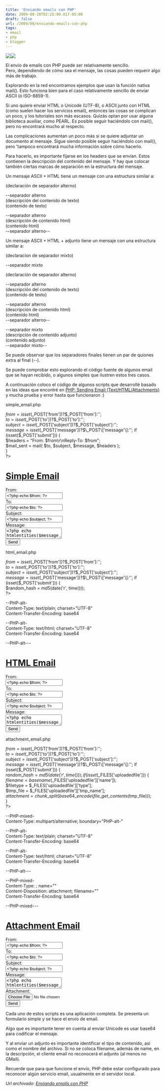 ```yaml
---
title: 'Enviando emails con PHP'
date: 2009-08-28T02:25:00.017-05:00
draft: false
url: /2009/08/enviando-emails-con-php
tags: 
- email
- php
- blogger
---
```


[![](http://1.bp.blogspot.com/_K2xwnQ4Llso/SpeO_e3yPbI/AAAAAAAAAE8/ixROsV7_SMM/s200/email_icon_24910.jpg)](http://1.bp.blogspot.com/_K2xwnQ4Llso/SpeO_e3yPbI/AAAAAAAAAE8/ixROsV7_SMM/s1600-h/email_icon_24910.jpg)[![](http://4.bp.blogspot.com/_K2xwnQ4Llso/SpePqwh33lI/AAAAAAAAAFE/M6Fw2K8uoAI/s200/php2sv8.png)](http://4.bp.blogspot.com/_K2xwnQ4Llso/SpePqwh33lI/AAAAAAAAAFE/M6Fw2K8uoAI/s1600-h/php2sv8.png)  

  

El envío de emails con PHP puede ser relativamente sencillo.  
Pero, dependiendo de cómo sea el mensaje, las cosas pueden requerir algo más de trabajo.  
  
Explorando en la red encontramos ejemplos que usan la función nativa mail(). Esto funciona bien para el caso relativamente sencillo de enviar ASCII (ó ISO-8859-1).  
  
Si uno quiere enviar HTML o Unicode (UTF-8), o ASCII junto con HTML (como suelen hacer los servicios email), entonces las cosas se complican un poco, y los tutoriales son más escasos. Quizás optan por usar alguna biblioteca auxiliar, como PEARL. Es posible seguir haciéndolo con mail(), pero no encontrará mucho al respecto.  
  
Las complicaciones aumentan un poco más si se quiere adjuntar un documento al mensaje. Sigue siendo posible seguir haciéndolo con mail(), pero 'tampoco encontrará mucha información sobre cómo hacerlo.  
  
Para hacerlo, es importante fijarse en los headers que se envían. Estos contienen la descripción del contenido del mensaje. Y hay que colocar también ciertas marcas de separación en la estructura del mensaje.  
  
Un mensaje ASCII + HTML tiene un mensaje con una estructura similar a:  
  
(declaración de separador alterno)  
  
\--separador alterno  
(descripción del contenido de texto)  
(contenido de texto)  
  
\--separador alterno  
(descripción de contenido html)  
(contenido html)  
\--separador alterno--  
  
Un mensaje ASCII + HTML + adjunto tiene un mensaje con una estructura similar a:  
  
(declaracion de separador mixto)  
  
\--separador mixto  
  
(declaración de separador alterno)  
  
\--separador alterno  
(descripción del contenido de texto)  
(contenido de texto)  
  
\--separador alterno  
(descripción de contenido html)  
(contenido html)  
\--separador alterno--  
  
\--separador mixto  
(descripción de contenido adjunto)  
(contenido adjunto)  
\--separador mixto--  
  
Se puede observar que los separadores finales tienen un par de quiones extra al final (--).  
  
Se puede comprobar esto explorando el código fuente de algunos email que se hayan recibido, o algunos simples que ilustren estos tres casos.  
  
A continuación coloco el código de algunos scripts que desarrollé basado en las ideas que encontré en [PHP: Sending Email (Text/HTML/Attachments)](http://www.webcheatsheet.com/PHP/send_email_text_html_attachment.php#attachment) y mucha prueba y error hasta que funcionaron :)  
  
simple\_email.php  
  

  
<!DOCTYPE html PUBLIC "-//W3C//DTD XHTML 1.0 Transitional//EN" "http://www.w3.org/TR/xhtml1/DTD/xhtml1-transitional.dtd">  
<html xmlns="http://www.w3.org/1999/xhtml">  
<head>  
<?php  
// akobashikawa@gmail.com, 20090828  
  
$from = isset($\_POST\['from'\])?$\_POST\['from'\]:'';  
$to = isset($\_POST\['to'\])?$\_POST\['to'\]:'';  
$subject = isset($\_POST\['subject'\])?$\_POST\['subject'\]:'';  
$message = isset($\_POST\['message'\])?$\_POST\['message'\]:'';  
if (isset($\_POST\['submit'\])) {  
$headers = "From: $from\\r\\nReply-To: $from";  
$mail\_sent = mail( $to, $subject, $message, $headers );  
}  
?>  
<title>Simple Email</title>  
<style type="text/css">  
</style>  
  
<script type="text/javascript">  
</script>  
</head>  
<body>  
<h1><a href="simple\_email.php">Simple Email</a></h1>  
<form action="simple\_email.php" method="POST">  
From:<br/>  
<input type="text" name="from" value="<?php echo $from; ?>"><br/>  
To:<br/>  
<input type="text" name="to" value="<?php echo $to; ?>"><br/>  
Subject:<br/>  
<input type="text" name="subject" value="<?php echo $subject; ?>"><br/>  
Message:<br/>  
<textarea name="message"><?php echo htmlentities($message); ?></textarea><br/>  
<input type="submit" name="submit" value="Send"/>  
</form>  
<p>  
<?php echo isset($mail\_sent)?($mail\_sent? "Mail sent":"Mail failed"):''; ?>  
</p>  
</body>  
</html>

  
  
html\_email.php  
  

  
<!DOCTYPE html PUBLIC "-//W3C//DTD XHTML 1.0 Transitional//EN" "http://www.w3.org/TR/xhtml1/DTD/xhtml1-transitional.dtd">  
<html xmlns="http://www.w3.org/1999/xhtml">  
<head>  
<?php  
// akobashikawa@gmail.com, 20090828  
  
$from = isset($\_POST\['from'\])?$\_POST\['from'\]:'';  
$to = isset($\_POST\['to'\])?$\_POST\['to'\]:'';  
$subject = isset($\_POST\['subject'\])?$\_POST\['subject'\]:'';  
$message = isset($\_POST\['message'\])?$\_POST\['message'\]:'';  
if (isset($\_POST\['submit'\])) {  
$random\_hash = md5(date('r', time()));  
?>  
<?php ob\_start(); ?>  
\--PHP-alt-<?php echo $random\_hash; ?>  
Content-Type: text/plain; charset="UTF-8"  
Content-Transfer-Encoding: base64  
  
<?php echo base64\_encode(strip\_tags($message)); ?>  
  
\--PHP-alt-<?php echo $random\_hash; ?>  
Content-Type: text/html; charset="UTF-8"  
Content-Transfer-Encoding: base64  
  
<?php echo base64\_encode($message); ?>  
  
\--PHP-alt-<?php echo $random\_hash; ?>--  
<?php $\_message = ob\_get\_clean(); ?>  
<?php  
$headers = "From: $from\\r\\nReply-To: $from";  
$headers .= "\\r\\n".'MIME-Version: 1.0';  
$headers .= "\\r\\n"."Content-Type: multipart/alternative; boundary=\\"PHP-alt-".$random\_hash."\\"";  
$mail\_sent = mail( $to, $subject, $\_message, $headers );  
}  
?>  
<title>HTML Email</title>  
<style type="text/css">  
</style>  
  
<script type="text/javascript">  
</script>  
</head>  
<body>  
<h1><a href="html\_email.php">HTML Email</a></h1>  
<form action="html\_email.php" method="POST">  
From:<br/>  
<input type="text" name="from" value="<?php echo $from; ?>"><br/>  
To:<br/>  
<input type="text" name="to" value="<?php echo $to; ?>"><br/>  
Subject:<br/>  
<input type="text" name="subject" value="<?php echo $subject; ?>"><br/>  
Message:<br/>  
<textarea name="message"><?php echo htmlentities($message); ?></textarea><br/>  
<input type="submit" name="submit" value="Send"/>  
</form>  
<p>  
<?php echo isset($mail\_sent)?($mail\_sent? "Mail sent":"Mail failed"):''; ?>  
</p>  
</body>  
</html>

  
  
attachment\_email.php  
  

  
<!DOCTYPE html PUBLIC "-//W3C//DTD XHTML 1.0 Transitional//EN" "http://www.w3.org/TR/xhtml1/DTD/xhtml1-transitional.dtd">  
<html xmlns="http://www.w3.org/1999/xhtml">  
<head>  
<?php  
// akobashikawa@gmail.com, 20090828  
  
$from = isset($\_POST\['from'\])?$\_POST\['from'\]:'';  
$to = isset($\_POST\['to'\])?$\_POST\['to'\]:'';  
$subject = isset($\_POST\['subject'\])?$\_POST\['subject'\]:'';  
$message = isset($\_POST\['message'\])?$\_POST\['message'\]:'';  
if (isset($\_POST\['submit'\])) {  
$random\_hash = md5(date('r', time()));  
if (isset($\_FILES\['uploadedfile'\])) {  
$filename = basename($\_FILES\['uploadedfile'\]\['name'\]);  
$filetype = $\_FILES\['uploadedfile'\]\['type'\];  
$tmp\_file = $\_FILES\['uploadedfile'\]\['tmp\_name'\];  
$attachment = chunk\_split(base64\_encode(file\_get\_contents($tmp\_file)));  
}  
?>  
<?php ob\_start(); ?>  
\--PHP-mixed-<?php echo $random\_hash; ?>  
Content-Type: multipart/alternative; boundary="PHP-alt-<?php echo $random\_hash; ?>"  
  
\--PHP-alt-<?php echo $random\_hash; ?>  
Content-Type: text/plain; charset="UTF-8"  
Content-Transfer-Encoding: base64  
  
<?php echo base64\_encode(strip\_tags($message)); ?>  
  
\--PHP-alt-<?php echo $random\_hash; ?>  
Content-Type: text/html; charset="UTF-8"  
Content-Transfer-Encoding: base64  
  
<?php echo base64\_encode($message); ?>  
  
\--PHP-alt-<?php echo $random\_hash; ?>--  
  
\--PHP-mixed-<?php echo $random\_hash; ?>  
Content-Type: <?php echo $filetype; ?>; name="<?php echo $filename; ?>"  
Content-Disposition: attachment; filename="<?php echo $filename; ?>"  
Content-Transfer-Encoding: base64  
  
<?php echo $attachment; ?>  
\--PHP-mixed-<?php echo $random\_hash; ?>--  
  
<?php $\_message = ob\_get\_clean(); ?>  
<?php  
$headers = "From: $from\\r\\nReply-To: $from";  
$headers .= "\\r\\n".'MIME-Version: 1.0';  
$headers .= "\\r\\n"."Content-Type: multipart/mixed; boundary=\\"PHP-mixed-".$random\_hash."\\"";  
$mail\_sent = mail( $to, $subject, $\_message, $headers );  
}  
?>  
<title>Attachment Email</title>  
  
<style type="text/css">  
</style>  
  
<script type="text/javascript">  
</script>  
</head>  
<body>  
<h1><a href="attachment\_email.php">Attachment Email</a></h1>  
<form enctype="multipart/form-data" action="attachment\_email.php" method="POST">  
<input type="hidden" name="MAX\_FILE\_SIZE" value="100000" />  
From:<br/>  
<input type="text" name="from" value="<?php echo $from; ?>"><br/>  
To:<br/>  
<input type="text" name="to" value="<?php echo $to; ?>"><br/>  
Subject:<br/>  
<input type="text" name="subject" value="<?php echo $subject; ?>"><br/>  
Message:<br/>  
<textarea name="message"><?php echo htmlentities($message); ?></textarea><br/>  
Attachment:<br/>  
<input type="file" name="uploadedfile"/><br />  
<input type="submit" name="submit" value="Send"/><br/>  
</form>  
<p>  
<?php echo isset($mail\_sent)?($mail\_sent? "Mail sent":"Mail failed"):''; ?>  
</p>  
</body>  
</html

  
  
Cada uno de estos scripts es una aplicación completa. Se presenta un formulario simple y se hace el envío de email.  
  
Algo que es importante tener en cuenta al enviar Unicode es usar base64 para codificar el mensaje.  
  
Y al enviar un adjunto es importante identificar el tipo de contenido, así como el nombre del archivo. Si no se coloca filename, además de name, en la descripción, el cliente email no reconocerá el adjunto (al menos no GMail).  
  
Recuerde que para que funcione el envío, PHP debe estar configurado para reconocer algún servicio email, usualmente en el servidor local.

_*Url archivado: [Enviando emails con PHP](https://akcdev.blogspot.com/2009/08/enviando-emails-con-php.html)*_
